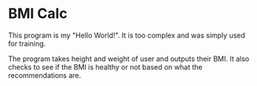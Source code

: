 # BMI Calc

This program is my "Hello World!". It is too complex and was simply used for training.

The program takes height and weight of user and outputs their BMI.
It also checks to see if the BMI is healthy or not based on what the recommendations are.